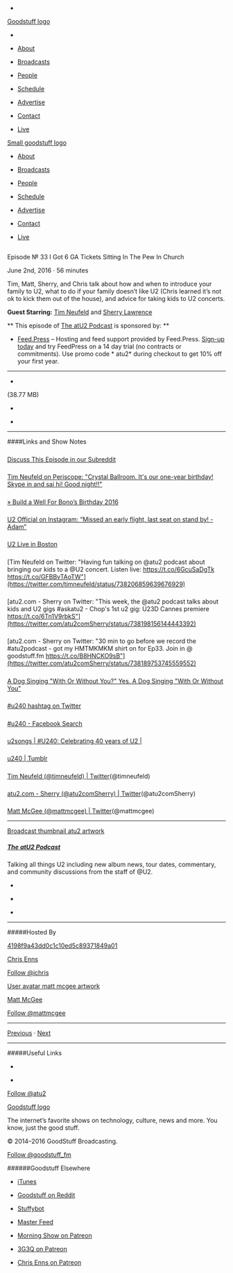 

-
[Goodstuff logo](http://www.goodstuff.fm/)[](/assets/goodstuff_logo-17c1fe6f378352de5d7345f76152130b.svg)

-


-  [About](/about)

-  [Broadcasts](/broadcasts)

-  [People](/people)

-  [Schedule](/schedule)

-  [Advertise](/advertise)

-  [Contact](/contact)

-  [Live](/live)


[Small goodstuff logo](http://www.goodstuff.fm/)[](/assets/small_goodstuff_logo-bf032e72b9ec41494f4d90905f1ad619.svg)


-  [About](/about)

-  [Broadcasts](/broadcasts)

-  [People](/people)

-  [Schedule](/schedule)

-  [Advertise](/advertise)

-  [Contact](/contact)

-  [Live](/live)


##
Episode № 33
I Got 6 GA Tickets Sitting In The Pew In Church


June 2nd, 2016
&middot;
56
minutes


Tim, Matt, Sherry, and Chris talk about how and when to introduce your family to U2, what to do if your family doesn&rsquo;t like U2 (Chris learned it&rsquo;s not ok to kick them out of the house), and advice for taking kids to U2 concerts.


**Guest Starring:**
[Tim Neufeld](/people/tim-neufeld) and  [Sherry Lawrence](/people/sherry-lawrence)


**
This episode of
[The atU2 Podcast](/atu2)
is sponsored by:
**


-  [Feed.Press](http://feed.press/atu2) – Hosting and feed support provided by Feed.Press.  [Sign-up today](http://feed.press/atu2) and try FeedPress on a 14 day trial (no contracts or commitments). Use promo code * atu2* during checkout to get 10% off your first year.


------------------------------


-
[](http://podcasts-1.feedpress.co/12572/atu2-33.mp3)(38.77 MB)

-
[](http://twitter.com/intent/tweet?text=The%20atU2%20Podcast%20%E2%84%96%2033%20on%20@goodstuff_fm%20-%20http://goodstuff.fm/atu2/33)

-
[](http://www.facebook.com/sharer/sharer.php?u=http://goodstuff.fm/atu2/33)


------------------------------


####Links and Show Notes

#####
[Discuss This Episode in our Subreddit](https://www.reddit.com/r/Goodstuff_fm/comments/4m7dkk/the_atu2_podcast_33_i_got_6_ga_tickets_sitting_in/)


#####
[Tim Neufeld on Periscope: "Crystal Ballroom. It's our one-year birthday! Skype in and sai hi! Good night!!"](https://www.periscope.tv/timneufeld/1BdGYkOaRWExX)


#####
[» Build a Well For Bono’s Birthday 2016](http://africanwellfund.org/bono-well-2016/)


#####
[U2 Official on Instagram: “Missed an early flight, last seat on stand by! - Adam”](https://www.instagram.com/p/BF9KyDnAF-H/)


#####
[U2 Live in Boston](http://amzn.to/1ZeKiOs)


#####
[Tim Neufeld on Twitter: "Having fun talking on @atu2 podcast about bringing our kids to a @U2 concert. Listen live: https://t.co/6GcuSaDgTk https://t.co/GFBBvTAoTW"](https://twitter.com/timneufeld/status/738206859639676929)


#####
[atu2.com - Sherry on Twitter: "This week, the @atu2 podcast talks about kids and U2 gigs #askatu2 - Chop's 1st u2 gig: U23D Cannes premiere https://t.co/6Tn1V9rbkS"](https://twitter.com/atu2comSherry/status/738198156144443392)


#####
[atu2.com - Sherry on Twitter: "30 min to go before we record the #atu2podcast - got my HMTMKMKM shirt on for Ep33. Join in @ goodstuff.fm https://t.co/B8HNCKO9sB"](https://twitter.com/atu2comSherry/status/738189753745559552)


#####
[A Dog Singing "With Or Without You?" Yes. A Dog Singing "With Or Without You"](http://www.atu2blog.com/dog-singing-without-yes-dog-singing-without/50307/)


#####
[#u240 hashtag on Twitter](https://twitter.com/hashtag/u240)


#####
[#u240 - Facebook Search](https://www.facebook.com/hashtag/u240?source=feed_text&story_id=1033995726638008)


#####
[u2songs | #U240: Celebrating 40 years of U2 |](http://www.u2songs.com/news/u240_celebrating_40_years_of_u2)


#####
[u240 | Tumblr](https://www.tumblr.com/tagged/u240)


#####
[Tim Neufeld (@timneufeld) | Twitter](https://twitter.com/timneufeld)(@timneufeld)


#####
[atu2.com - Sherry (@atu2comSherry) | Twitter](https://twitter.com/atu2comSherry)(@atu2comSherry)


#####
[Matt McGee (@mattmcgee) | Twitter](https://twitter.com/mattmcgee)(@mattmcgee)


------------------------------


[Broadcast thumbnail atu2 artwork](/atu2)[](https://goodstuffs3.s3.amazonaws.com/uploads/broadcast/image/34/broadcast_thumbnail_atu2_artwork.png)

##### [The atU2 Podcast](/atu2)


Talking all things U2 including new album news, tour dates, commentary, and community discussions from the staff of @U2.

-
[](https://itunes.apple.com/ca/podcast/the-atu2-podcast/id1018994132?mt=2)

-
[](http://feeds.goodstuff.fm/atu2)

-
[](mailto:chris@goodstuff.fm?cc=sponsorship%40goodstuff.fm&subject=%5BGoodStuff%20FM%5D%20Sponsorship%20Inquiry%20for%20The%20atU2%20Podcast)


------------------------------


#####Hosted By


[4198f9a43dd0c1c10ed5c89371849a01](/people/chris-enns)[](http://gravatar.com/avatar/4198f9a43dd0c1c10ed5c89371849a01.png?s=300&r=pg)

[Chris Enns](/people/chris-enns)


[Follow @ichris](https://twitter.com/ichris)


[User avatar matt mcgee artwork](/people/matt-mcgee)[](https://goodstuffs3.s3.amazonaws.com/uploads/user/avatar/81/user_avatar_matt-mcgee_artwork.png)

[Matt McGee](/people/matt-mcgee)


[Follow @mattmcgee](https://twitter.com/mattmcgee)


------------------------------


[Previous](/atu2/32)
&middot;
[Next](/atu2/34)


------------------------------


#####Useful Links

-
[](mailto:chris@goodstuff.fm?subject=%5BGoodstuff%20FM%5D%20Feedback%20for%20The%20atU2%20Podcast)

-
[Follow @atu2](https://twitter.com/atu2)


[Goodstuff logo](http://www.goodstuff.fm/)[](/assets/goodstuff_logo-17c1fe6f378352de5d7345f76152130b.svg)


The internet’s favorite shows on technology, culture, news and more. You know, just the good stuff.


&copy; 2014&ndash;2016 GoodStuff Broadcasting.

[Follow @goodstuff_fm](https://twitter.com/goodstufffm)


######Goodstuff Elsewhere

-  [iTunes](https://itunes.apple.com/us/artist/goodstuff-fm/id843385597?mt=2)

-  [Goodstuff on Reddit](https://www.reddit.com/r/Goodstuff_fm/)

-  [Stuffybot](http://stuffybot.goodstuff.fm)

-  [Master Feed](/master/feed)

-  [Morning Show on Patreon](https://www.patreon.com/morningshow)

-  [3G3Q on Patreon](https://www.patreon.com/3g3q)

-  [Chris Enns on Patreon](https://www.patreon.com/ichris)

